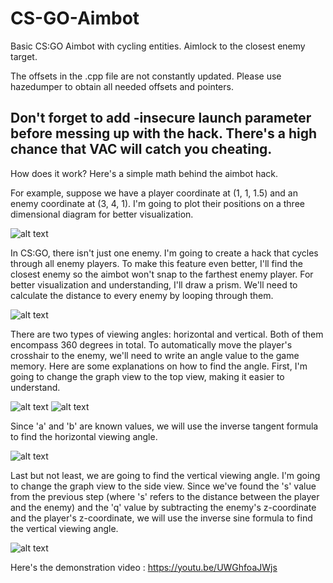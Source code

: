 # CS-GO-Aimbot
Basic CS:GO Aimbot with cycling entities. Aimlock to the closest enemy target.

The offsets in the .cpp file are not constantly updated. Please use hazedumper to obtain all needed offsets and pointers.

## Don't forget to add **-insecure** launch parameter before messing up with the hack. There's a high chance that VAC will catch you cheating.

How does it work? Here's a simple math behind the aimbot hack.

For example, suppose we have a player coordinate at (1, 1, 1.5) and an enemy coordinate at (3, 4, 1). I'm going to plot their positions on a three dimensional diagram for better visualization.

![alt text](https://cdn.discordapp.com/attachments/1041011411658223636/1134367464893984909/image.png)

In CS:GO, there isn't just one enemy. I'm going to create a hack that cycles through all enemy players. To make this feature even better, I'll find the closest enemy so the aimbot won't snap to the farthest enemy player. For better visualization and understanding, I'll draw a prism. We'll need to calculate the distance to every enemy by looping through them.

![alt text](https://cdn.discordapp.com/attachments/1041011411658223636/1134360347529191424/Distance_PLAYER_to_ENEMY.png)

There are two types of viewing angles: horizontal and vertical. Both of them encompass 360 degrees in total. To automatically move the player's crosshair to the enemy, we'll need to write an angle value to the game memory. Here are some explanations on how to find the angle. First, I'm going to change the graph view to the top view, making it easier to understand.

![alt text](https://cdn.discordapp.com/attachments/1041011411658223636/1134345140534775938/image.png)
![alt text](https://cdn.discordapp.com/attachments/1041011411658223636/1134360218868920330/image.png)

Since 'a' and 'b' are known values, we will use the inverse tangent formula to find the horizontal viewing angle.

![alt text](https://cdn.discordapp.com/attachments/1041011411658223636/1134377326050816010/Distance_PLAYER_to_ENEMY__1.png)

Last but not least, we are going to find the vertical viewing angle. I'm going to change the graph view to the side view. Since we've found the 's' value from the previous step (where 's' refers to the distance between the player and the enemy) and the 'q' value by subtracting the enemy's z-coordinate and the player's z-coordinate, we will use the inverse sine formula to find the vertical viewing angle.

![alt text](https://cdn.discordapp.com/attachments/1041011411658223636/1134365701143003137/image.png)

Here's the demonstration video : https://youtu.be/UWGhfoaJWjs

